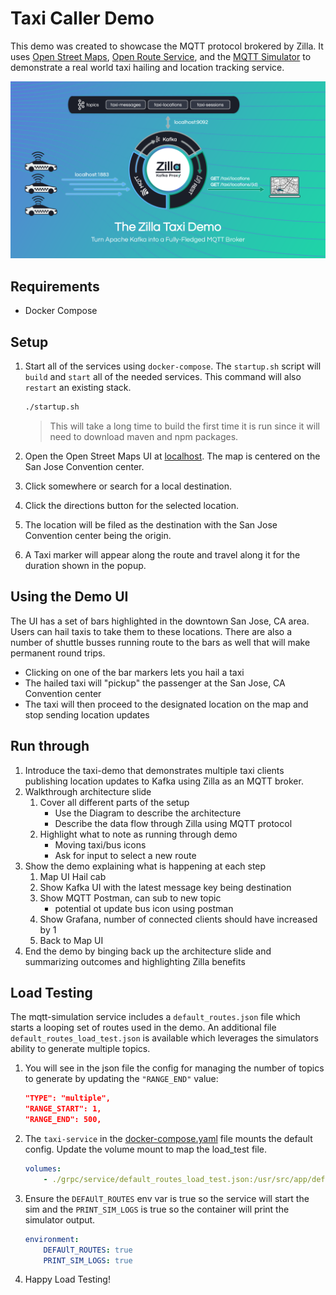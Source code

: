 # Taxi Caller Demo

This demo was created to showcase the MQTT protocol brokered by Zilla. It uses [Open Street Maps](https://www.openstreetmap.org/), [Open Route Service](https://openrouteservice.org/), and the [MQTT Simulator](https://github.com/DamascenoRafael/mqtt-simulator) to demonstrate a real world taxi hailing and location tracking service.

![](.assets/zilla-taxi-demo-diagram@2x.png)

## Requirements

- Docker Compose

## Setup

1. Start all of the services using `docker-compose`. The `startup.sh` script will `build` and `start` all of the needed services. This command will also `restart` an existing stack.

    ```bash
    ./startup.sh
    ```

    > This will take a long time to build the first time it is run since it will need to download maven and npm packages.

1. Open the Open Street Maps UI at [localhost](http://localhost/). The map is centered on the San Jose Convention center.
1. Click somewhere or search for a local destination.
1. Click the directions button for the selected location.
1. The location will be filed as the destination with the San Jose Convention center being the origin.
1. A Taxi marker will appear along the route and travel along it for the duration shown in the popup.

## Using the Demo UI

The UI has a set of bars highlighted in the downtown San Jose, CA area. Users can hail taxis to take them to these locations. There are also a number of shuttle busses running route to the bars as well that will make permanent round trips.

- Clicking on one of the bar markers lets you hail a taxi
- The hailed taxi will "pickup" the passenger at the San Jose, CA Convention center
- The taxi will then proceed to the designated location on the map and stop sending location updates

## Run through

1. Introduce the taxi-demo that demonstrates multiple taxi clients publishing location updates to Kafka using Zilla as an MQTT broker.
1. Walkthrough architecture slide
   1. Cover all different parts of the setup
      - Use the Diagram to describe the architecture
      - Describe the data flow through Zilla using MQTT protocol
   1. Highlight what to note as running through demo
      - Moving taxi/bus icons
      - Ask for input to select a new route
1. Show the demo explaining what is happening at each step
   1. Map UI Hail cab
   1. Show Kafka UI with the latest message key being destination
   1. Show MQTT Postman, can sub to new topic
      - potential ot update bus icon using postman
   1. Show Grafana, number of connected clients should have increased by 1
   1. Back to Map UI
1. End the demo by binging back up the architecture slide and summarizing outcomes and highlighting Zilla benefits

## Load Testing

The mqtt-simulation service includes a `default_routes.json` file which starts a looping set of routes used in the demo. An additional file `default_routes_load_test.json` is available which leverages the simulators ability to generate multiple topics. 

1. You will see in the json file the config for managing the number of topics to generate by updating the `"RANGE_END"` value:

    ```json
    "TYPE": "multiple",
    "RANGE_START": 1,
    "RANGE_END": 500,
    ```

1. The `taxi-service` in the [docker-compose.yaml](docker-compose.yaml) file mounts the default config. Update the volume mount to map the load_test file.

    ```yaml
    volumes:
        - ./grpc/service/default_routes_load_test.json:/usr/src/app/default_routes.json
    ```

1. Ensure the `DEFAUlT_ROUTES` env var is true so the service will start the sim and the `PRINT_SIM_LOGS` is true so the container will print the simulator output.

    ```yaml
    environment:
        DEFAUlT_ROUTES: true
        PRINT_SIM_LOGS: true
    ```

1. Happy Load Testing!
